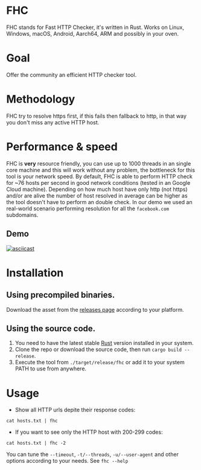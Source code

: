 # FHC
FHC stands for Fast HTTP Checker, it's written in Rust. Works on Linux, Windows, macOS, Android, Aarch64, ARM and possibly in your oven.

# Goal
Offer the community an efficient HTTP checker tool.

# Methodology
FHC try to resolve https first, if this fails then fallback to http, in that way you don't miss any active HTTP host.

# Performance & speed
FHC is **very** resource friendly, you can use up to 1000 threads in an single core machine and this will work without any problem, the bottleneck for this tool is your network speed. By default, FHC is able to perform HTTP check for ~76 hosts per second in good network conditions (tested in an Google Cloud machine). Depending on how much host have only http (not https) and/or are alive the number of host resolved in average can be higher as the tool doesn't have to perform an double check. In our demo we used an real-world scenario performing resolution for all the `facebook.com` subdomains.

## Demo
[![asciicast](https://asciinema.org/a/363351.svg)](https://asciinema.org/a/363351)

# Installation

## Using precompiled binaries.

Download the asset from the [releases page](https://github.com/Edu4rdSHL/fhc/releases/latest) according to your platform.

## Using the source code.

1. You need to have the latest stable [Rust](https://www.rust-lang.org/) version installed in your system.
2. Clone the repo or download the source code, then run `cargo build --release`.
3. Execute the tool from `./target/release/fhc` or add it to your system PATH to use from anywhere.

# Usage
* Show all HTTP urls depite their response codes:
```
cat hosts.txt | fhc
```
* If you want to see only the HTTP host with 200-299 codes:
```
cat hosts.txt | fhc -2
```
You can tune the `--timeout`, `-t/--threads`, `-u/--user-agent` and other options according to your needs. See `fhc --help`
